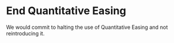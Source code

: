 End Quantitative Easing
=======================

We would commit to halting the use of Quantitative Easing and not 
reintroducing it. 
